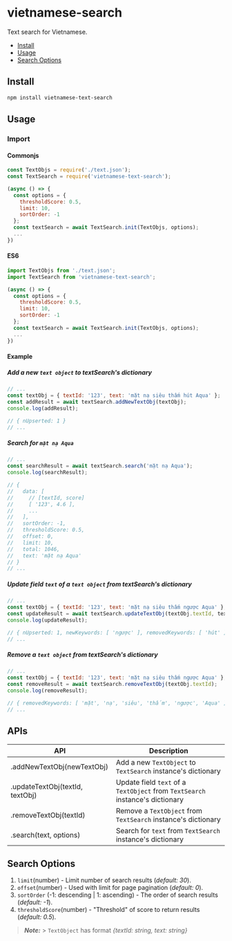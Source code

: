 # vietnamese-search

Text search for Vietnamese.

- [Install](#install)
- [Usage](#usage)
- [Search Options](#search-options)

## Install

```sh
npm install vietnamese-text-search
```

## Usage

### Import

#### Commonjs

```javascript
const TextObjs = require('./text.json');
const TextSearch = require('vietnamese-text-search');

(async () => {
  const options = {
    thresholdScore: 0.5,
    limit: 10,
    sortOrder: -1
  };
  const textSearch = await TextSearch.init(TextObjs, options);
  ...
})
```

#### ES6

```javascript
import TextObjs from './text.json';
import TextSearch from 'vietnamese-text-search';

(async () => {
  const options = {
    thresholdScore: 0.5,
    limit: 10,
    sortOrder: -1
  };
  const textSearch = await TextSearch.init(TextObjs, options);
  ...
})
```

#### Example

##### Add a new `text object` to textSearch's dictionary

```javascript
// ...
const textObj = { textId: '123', text: 'mặt nạ siêu thấm hút Aqua' };
const addResult = await textSearch.addNewTextObj(textObj);
console.log(addResult);

// { nUpserted: 1 }
// ...
```

##### Search for `mặt nạ Aqua`

```javascript
// ...
const searchResult = await textSearch.search('mặt nạ Aqua');
console.log(searchResult);

// {
//   data: [
//     // [textId, score]
//     [ '123', 4.6 ],
//     ...
//   ],
//   sortOrder: -1,
//   thresholdScore: 0.5,
//   offset: 0,
//   limit: 10,
//   total: 1046,
//   text: 'mặt nạ Aqua'
// }
// ...
```

##### Update field `text` of a `text object` from textSearch's dictionary

```javascript
// ...
const textObj = { textId: '123', text: 'mặt nạ siêu thấm ngược Aqua' };
const updateResult = await textSearch.updateTextObj(textObj.textId, textObj);
console.log(updateResult);

// { nUpserted: 1, newKeywords: [ 'ngược' ], removedKeywords: [ 'hút' ] }
// ...
```

##### Remove a `text object` from textSearch's dictionary

```javascript
// ...
const textObj = { textId: '123', text: 'mặt nạ siêu thấm ngược Aqua' };
const removeResult = await textSearch.removeTextObj(textObj.textId);
console.log(removeResult);

// { removedKeywords: [ 'mặt', 'nạ', 'siêu', 'thấm', 'ngược', 'Aqua' ] }
// ...
```

## APIs

| API                             | Description                                                                   |
| ------------------------------- | ----------------------------------------------------------------------------- |
| .addNewTextObj(newTextObj)      | Add a new `TextObject` to `TextSearch` instance's dictionary                  |
| .updateTextObj(textId, textObj) | Update field `text` of a `TextObject` from `TextSearch` instance's dictionary |
| .removeTextObj(textId)          | Remove a `TextObject` from `TextSearch` instance's dictionary                 |
| .search(text, options)          | Search for `text` from `TextSearch` instance's dictionary                     |

## Search Options

1. `limit`(number) - Limit number of search results (_default: 30_).
1. `offset`(number) - Used with limit for page pagination (_default: 0_).
1. `sortOrder` (-1: descending | 1: ascending) - The order of search results (_default: -1_).
1. `thresholdScore`(number) - "Threshold" of score to return results (_default: 0.5_).

> **_Note:_** > `TextObject` has format _{textId: string, text: string}_

